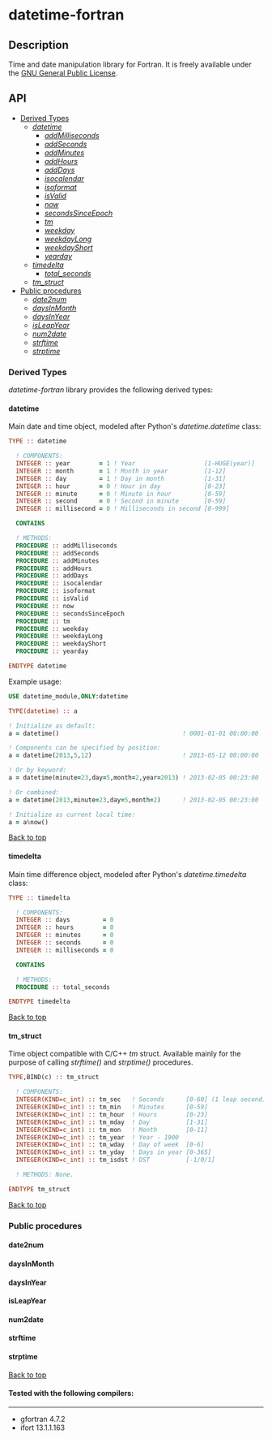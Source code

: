 datetime-fortran
================

## Description

Time and date manipulation library for Fortran.
It is freely available under the [GNU General Public License](http://www.gnu.org/licenses/gpl.html).

## API

<a id='top'></a>

* <a href='#derived-types'>Derived Types</a>
    * <a href='#datetime'>*datetime*</a>
        * <a href='#addmilliseconds'>*addMilliseconds*</a>
        * <a href='#addseconds'>*addSeconds*</a>
        * <a href='#addminutes'>*addMinutes*</a>
        * <a href='#addhours'>*addHours*</a>
        * <a href='#adddays'>*addDays*</a>
        * <a href='#isocalendar'>*isocalendar*</a>
        * <a href='#isoformat'>*isoformat*</a>
        * <a href='#isvalid'>*isValid*</a>
        * <a href='#now'>*now*</a>
        * <a href='#secondsSinceEpoch'>*secondsSinceEpoch*</a>
        * <a href='#tm'>*tm*</a>
        * <a href='#weekday'>*weekday*</a>
        * <a href='#weekdayLong'>*weekdayLong*</a>
        * <a href='#weekdayShort'>*weekdayShort*</a>
        * <a href='#yearday'>*yearday*</a>
    * <a href='#timedelta'>*timedelta*</a>
        * <a href='#total_seconds'>*total_seconds*</a>
    * <a href='#tm_struct'>*tm_struct*</a>
* <a href='#public-procedures'>Public procedures</a>
    * <a href='#date2num'>*date2num*</a>
    * <a href='#daysinmonth'>*daysInMonth*</a>
    * <a href='#daysinyear'>*daysInYear*</a>
    * <a href='#isleapyear'>*isLeapYear*</a>
    * <a href='#num2date'>*num2date*</a>
    * <a href='#strftime'>*strftime*</a>
    * <a href='#strptime'>*strptime*</a>


<a id='derived-types'><h3>Derived Types</h3></a>

*datetime-fortran* library provides the following derived types:

<a id='datetime'><h4>**datetime**</h4></a>

Main date and time object, modeled after Python's *datetime.datetime* class:

```fortran
TYPE :: datetime

  ! COMPONENTS:
  INTEGER :: year        = 1 ! Year                   [1-HUGE(year)]
  INTEGER :: month       = 1 ! Month in year          [1-12]
  INTEGER :: day         = 1 ! Day in month           [1-31]
  INTEGER :: hour        = 0 ! Hour in day            [0-23]
  INTEGER :: minute      = 0 ! Minute in hour         [0-59]
  INTEGER :: second      = 0 ! Second in minute       [0-59]
  INTEGER :: millisecond = 0 ! Milliseconds in second [0-999]

  CONTAINS

  ! METHODS:
  PROCEDURE :: addMilliseconds
  PROCEDURE :: addSeconds
  PROCEDURE :: addMinutes
  PROCEDURE :: addHours
  PROCEDURE :: addDays
  PROCEDURE :: isocalendar
  PROCEDURE :: isoformat
  PROCEDURE :: isValid
  PROCEDURE :: now
  PROCEDURE :: secondsSinceEpoch
  PROCEDURE :: tm
  PROCEDURE :: weekday
  PROCEDURE :: weekdayLong
  PROCEDURE :: weekdayShort
  PROCEDURE :: yearday

ENDTYPE datetime
```

Example usage:

```fortran
USE datetime_module,ONLY:datetime

TYPE(datetime) :: a

! Initialize as default:
a = datetime()                                  ! 0001-01-01 00:00:00

! Components can be specified by position:
a = datetime(2013,5,12)                         ! 2013-05-12 00:00:00

! Or by keyword:
a = datetime(minute=23,day=5,month=2,year=2013) ! 2013-02-05 00:23:00

! Or combined:
a = datetime(2013,minute=23,day=5,month=2)      ! 2013-02-05 00:23:00

! Initialize as current local time:
a = a%now()
```

[Back to top](#top)

<a id='timedelta'><h4>**timedelta**</h4></a>

Main time difference object, modeled after Python's *datetime.timedelta* class:

```fortran
TYPE :: timedelta

  ! COMPONENTS:
  INTEGER :: days         = 0
  INTEGER :: hours        = 0
  INTEGER :: minutes      = 0
  INTEGER :: seconds      = 0
  INTEGER :: milliseconds = 0

  CONTAINS

  ! METHODS:
  PROCEDURE :: total_seconds

ENDTYPE timedelta
```
[Back to top](#top)

<a id='tm_struct'><h4>**tm_struct**</h4></a>

Time object compatible with C/C++ *tm* struct. Available mainly 
for the purpose of calling *strftime()* and *strptime()* procedures.

```fortran
TYPE,BIND(c) :: tm_struct

  ! COMPONENTS:
  INTEGER(KIND=c_int) :: tm_sec   ! Seconds      [0-60] (1 leap second)
  INTEGER(KIND=c_int) :: tm_min   ! Minutes      [0-59]
  INTEGER(KIND=c_int) :: tm_hour  ! Hours        [0-23]
  INTEGER(KIND=c_int) :: tm_mday  ! Day          [1-31]
  INTEGER(KIND=c_int) :: tm_mon   ! Month        [0-11]
  INTEGER(KIND=c_int) :: tm_year  ! Year - 1900
  INTEGER(KIND=c_int) :: tm_wday  ! Day of week  [0-6]
  INTEGER(KIND=c_int) :: tm_yday  ! Days in year [0-365]
  INTEGER(KIND=c_int) :: tm_isdst ! DST          [-1/0/1]

  ! METHODS: None.

ENDTYPE tm_struct
```

[Back to top](#top)

<a id='#public-procedures'><h3>Public procedures</h3></a>
    
<a id='date2num'><h4>date2num</a></h4>
<a id='daysinmonth'><h4>daysInMonth</a></h4>
<a id='daysinyear'><h4>daysInYear</a></h4>
<a id='isleapyear'><h4>isLeapYear</a></h4>
<a id='num2date'><h4>num2date</a></h4>
<a id='strftime'><h4>strftime</a></h4>
<a id='strptime'><h4>strptime</a></h4>

[Back to top](#top)

#### Tested with the following compilers:
---
* gfortran 4.7.2
* ifort 13.1.1.163

